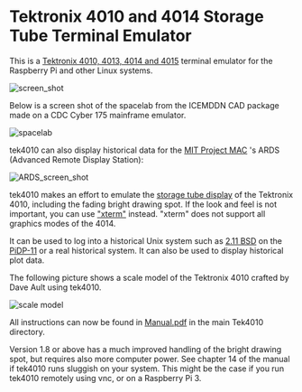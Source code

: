 
# Tektronix 4010 and 4014 Storage Tube Terminal Emulator

This is a [Tektronix 4010, 4013, 4014 and 4015](https://en.wikipedia.org/wiki/Tektronix_4010)
terminal emulator for the Raspberry Pi and other Linux systems.

![screen_shot](screendump.png?raw=true "tek4010 screendump")

Below is a screen shot of the spacelab from the ICEMDDN CAD package made on a CDC Cyber 175 mainframe
emulator.

![spacelab](spacelab.png?raw=true "spacelab screendump")

tek4010 can also display historical data for the
[MIT Project MAC](https://en.wikipedia.org/wiki/MIT_Computer_Science_and_Artificial_Intelligence_Laboratory#Project_MAC)
's ARDS (Advanced Remote Display Station):

![ARDS_screen_shot](trek.png?raw=true "tek4010 ARDS screendump")

tek4010 makes an effort to emulate the [storage tube display](https://en.wikipedia.org/wiki/Storage_tube)
of the Tektronix 4010, including the fading bright drawing spot. If the look and feel is not important, you can
use ["xterm"](https://en.wikipedia.org/wiki/Xterm) instead. "xterm" does not support all
graphics modes of the 4014.

It can be used to log into a historical Unix system such as
[2.11 BSD](https://en.wikipedia.org/wiki/Berkeley_Software_Distribution) on the
[PiDP-11](http://obsolescence.wixsite.com/obsolescence/pidp-11)
or a real historical system. It can also be used to display historical plot data.

The following picture shows a scale model of the Tektronix 4010 crafted by
Dave Ault using tek4010.

![scale model](scalemodel.jpg?raw=true "scale model of Tektronix 4010")

All instructions can now be found in [Manual.pdf](https://github.com/rricharz/Tek4010/blob/master/Manual.pdf)
in the main Tek4010 directory.

Version 1.8 or above has a much improved handling of the bright drawing spot, but requires also more
computer power. See chapter 14 of the manual if tek4010 runs sluggish on your system. This might be the case if
you run tek4010 remotely using vnc, or on a Raspberry Pi 3.

